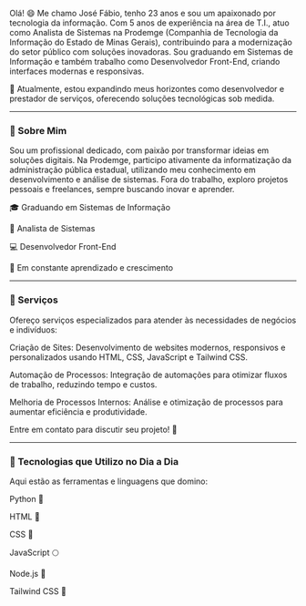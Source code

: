 Olá! 😄 Me chamo José Fábio, tenho 23 anos e sou um apaixonado por tecnologia da informação. Com 5 anos de experiência na área de T.I., atuo como Analista de Sistemas na Prodemge (Companhia de Tecnologia da Informação do Estado de Minas Gerais), contribuindo para a modernização do setor público com soluções inovadoras. Sou graduando em Sistemas de Informação e também trabalho como Desenvolvedor Front-End, criando interfaces modernas e responsivas.

🌟 Atualmente, estou expandindo meus horizontes como desenvolvedor e prestador de serviços, oferecendo soluções tecnológicas sob medida.

----

### 🚀 Sobre Mim

Sou um profissional dedicado, com paixão por transformar ideias em soluções digitais. Na Prodemge, participo ativamente da informatização da administração pública estadual, utilizando meu conhecimento em desenvolvimento e análise de sistemas. Fora do trabalho, exploro projetos pessoais e freelances, sempre buscando inovar e aprender.


🎓 Graduando em Sistemas de Informação

💼 Analista de Sistemas 

💻 Desenvolvedor Front-End

🌱 Em constante aprendizado e crescimento

----
### 💼 Serviços

Ofereço serviços especializados para atender às necessidades de negócios e indivíduos:

Criação de Sites: Desenvolvimento de websites modernos, responsivos e personalizados usando HTML, CSS, JavaScript e Tailwind CSS.

Automação de Processos: Integração de automações para otimizar fluxos de trabalho, reduzindo tempo e custos.

Melhoria de Processos Internos: Análise e otimização de processos para aumentar eficiência e produtividade.

Entre em contato para discutir seu projeto! 📩

----

### 🎉 Tecnologias que Utilizo no Dia a Dia

Aqui estão as ferramentas e linguagens que domino:

Python 🐍

HTML 🔴

CSS 🔵

JavaScript 🌕

Node.js 🌱

Tailwind CSS 🎨

